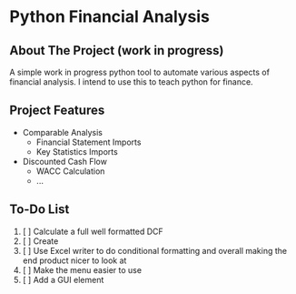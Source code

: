 # Python Financial Analysis 

## About The Project (work in progress)
A simple work in progress python tool to automate various aspects of financial analysis. I intend to use this to teach python for finance.

## Project Features
- Comparable Analysis
    - Financial Statement Imports
    - Key Statistics Imports
- Discounted Cash Flow
    - WACC Calculation
    - ...

## To-Do List
1. [ ] Calculate a full well formatted DCF
2. [ ] Create
3. [ ] Use Excel writer to do conditional formatting and overall making the end product nicer to look at
4. [ ] Make the menu easier to use
5. [ ] Add a GUI element
